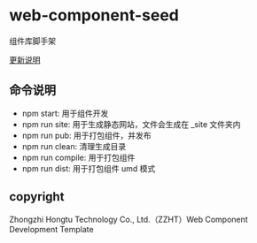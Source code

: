 # web-component-seed

组件库脚手架

[更新说明]('./CHANGELOG.zh-CN.md')

## 命令说明

+ npm start: 用于组件开发
+ npm run site: 用于生成静态网站，文件会生成在 _site 文件夹内
+ npm run pub: 用于打包组件，并发布
+ npm run clean: 清理生成目录
+ npm run compile: 用于打包组件
+ npm run dist: 用于打包组件 umd 模式

## copyright

Zhongzhi Hongtu Technology Co., Ltd.（ZZHT）Web Component Development Template

